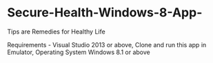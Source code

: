 Secure-Health-Windows-8-App-
============================

Tips are Remedies for Healthy Life


Requirements - Visual Studio 2013 or above,  Clone and run this app in Emulator,  Operating System Windows 8.1 or above
